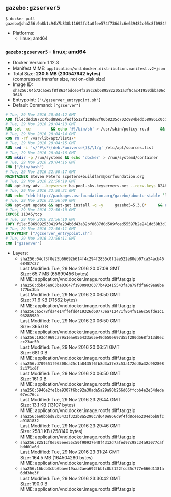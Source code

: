 ## `gazebo:gzserver5`

```console
$ docker pull gazebo@sha256:9a8b1c94b7b830b11692fd1a0fee574f736d3c6e639482c05c8f0984961bab8f
```

-	Platforms:
	-	linux; amd64

### `gazebo:gzserver5` - linux; amd64

-	Docker Version: 1.12.3
-	Manifest MIME: `application/vnd.docker.distribution.manifest.v2+json`
-	Total Size: **230.5 MB (230547942 bytes)**  
	(compressed transfer size, not on-disk size)
-	Image ID: `sha256:04b72ca5e5f8f8634bdce54f2a9cc6b6895822051a3f8cac41950dbba06c3648`
-	Entrypoint: `["\/gzserver_entrypoint.sh"]`
-	Default Command: `["gzserver"]`

```dockerfile
# Tue, 29 Nov 2016 20:04:12 GMT
ADD file:ded1872c7b5d88e55fedfb512f1c0d02f06b8235c702c984bedd589861c0cd46 in / 
# Tue, 29 Nov 2016 20:04:13 GMT
RUN set -xe 		&& echo '#!/bin/sh' > /usr/sbin/policy-rc.d 	&& echo 'exit 101' >> /usr/sbin/policy-rc.d 	&& chmod +x /usr/sbin/policy-rc.d 		&& dpkg-divert --local --rename --add /sbin/initctl 	&& cp -a /usr/sbin/policy-rc.d /sbin/initctl 	&& sed -i 's/^exit.*/exit 0/' /sbin/initctl 		&& echo 'force-unsafe-io' > /etc/dpkg/dpkg.cfg.d/docker-apt-speedup 		&& echo 'DPkg::Post-Invoke { "rm -f /var/cache/apt/archives/*.deb /var/cache/apt/archives/partial/*.deb /var/cache/apt/*.bin || true"; };' > /etc/apt/apt.conf.d/docker-clean 	&& echo 'APT::Update::Post-Invoke { "rm -f /var/cache/apt/archives/*.deb /var/cache/apt/archives/partial/*.deb /var/cache/apt/*.bin || true"; };' >> /etc/apt/apt.conf.d/docker-clean 	&& echo 'Dir::Cache::pkgcache ""; Dir::Cache::srcpkgcache "";' >> /etc/apt/apt.conf.d/docker-clean 		&& echo 'Acquire::Languages "none";' > /etc/apt/apt.conf.d/docker-no-languages 		&& echo 'Acquire::GzipIndexes "true"; Acquire::CompressionTypes::Order:: "gz";' > /etc/apt/apt.conf.d/docker-gzip-indexes 		&& echo 'Apt::AutoRemove::SuggestsImportant "false";' > /etc/apt/apt.conf.d/docker-autoremove-suggests
# Tue, 29 Nov 2016 20:04:14 GMT
RUN rm -rf /var/lib/apt/lists/*
# Tue, 29 Nov 2016 20:04:15 GMT
RUN sed -i 's/^#\s*\(deb.*universe\)$/\1/g' /etc/apt/sources.list
# Tue, 29 Nov 2016 20:04:16 GMT
RUN mkdir -p /run/systemd && echo 'docker' > /run/systemd/container
# Tue, 29 Nov 2016 20:04:16 GMT
CMD ["/bin/bash"]
# Tue, 29 Nov 2016 22:50:17 GMT
MAINTAINER Steven Peters scpeters+buildfarm@osrfoundation.org
# Tue, 29 Nov 2016 22:50:19 GMT
RUN apt-key adv --keyserver ha.pool.sks-keyservers.net --recv-keys D2486D2DD83DB69272AFE98867170598AF249743
# Tue, 29 Nov 2016 22:50:21 GMT
RUN echo "deb http://packages.osrfoundation.org/gazebo/ubuntu-stable `lsb_release -cs` main" > /etc/apt/sources.list.d/gazebo-latest.list
# Tue, 29 Nov 2016 22:56:09 GMT
RUN apt-get update && apt-get install -q -y     gazebo5=5.3.0*     && rm -rf /var/lib/apt/lists/*
# Tue, 29 Nov 2016 22:56:10 GMT
EXPOSE 11345/tcp
# Tue, 29 Nov 2016 22:56:10 GMT
COPY file:5869092530419fa234b6d43a32bf8687d0d509fced55597b2e241dd58b3d1335 in / 
# Tue, 29 Nov 2016 22:56:11 GMT
ENTRYPOINT ["/gzserver_entrypoint.sh"]
# Tue, 29 Nov 2016 22:56:11 GMT
CMD ["gzserver"]
```

-	Layers:
	-	`sha256:04cf3f0e25b66692b614f4c294f2855c0f1ae522e80eb07ca54acb46e8487c27`  
		Last Modified: Tue, 29 Nov 2016 20:07:09 GMT  
		Size: 65.7 MB (65699456 bytes)  
		MIME: application/vnd.docker.image.rootfs.diff.tar.gzip
	-	`sha256:d5b45e963ba03647f19009036377b492415543fa3a79fdfa6c9ea8bef77bc3ba`  
		Last Modified: Tue, 29 Nov 2016 20:06:50 GMT  
		Size: 71.6 KB (71562 bytes)  
		MIME: application/vnd.docker.image.rootfs.diff.tar.gzip
	-	`sha256:a5c78fda4e14ffefdd419326d60773ea712471f864f81e6c50fde1c193285989`  
		Last Modified: Tue, 29 Nov 2016 20:06:50 GMT  
		Size: 365.0 B  
		MIME: application/vnd.docker.image.rootfs.diff.tar.gzip
	-	`sha256:193d4969ca79a1eae056433a65e49d650e697d55f280d568f213d0eccc23ac50`  
		Last Modified: Tue, 29 Nov 2016 20:06:51 GMT  
		Size: 681.0 B  
		MIME: application/vnd.docker.image.rootfs.diff.tar.gzip
	-	`sha256:d709551f96308ca25c1a8435f6fb8d3a37e8c53a172dd0a32c9028082c171c6f`  
		Last Modified: Tue, 29 Nov 2016 20:06:50 GMT  
		Size: 161.0 B  
		MIME: application/vnd.docker.image.rootfs.diff.tar.gzip
	-	`sha256:5946e2fe1ba9307f6bc92a30ada5a29a90b266d66ffcbb4e2e54dede07ec76cc`  
		Last Modified: Tue, 29 Nov 2016 23:29:44 GMT  
		Size: 13.1 KB (13107 bytes)  
		MIME: application/vnd.docker.image.rootfs.diff.tar.gzip
	-	`sha256:ee0bbbd82b5433f322b8a5290c7d640e866d9f4fd8cee5204eb6b8fca9181832`  
		Last Modified: Tue, 29 Nov 2016 23:29:46 GMT  
		Size: 258.1 KB (258140 bytes)  
		MIME: application/vnd.docker.image.rootfs.diff.tar.gzip
	-	`sha256:8251cf0e565eee55c50f90937e48f4312d7afed97c98c34a93077cafbdd01a6d`  
		Last Modified: Tue, 29 Nov 2016 23:31:24 GMT  
		Size: 164.5 MB (164504280 bytes)  
		MIME: application/vnd.docker.image.rootfs.diff.tar.gzip
	-	`sha256:16bcb3cbb6baee19aaa2aea692fbbfc0b3122fcd35c777e666d1181a6dd3be3f`  
		Last Modified: Tue, 29 Nov 2016 23:30:42 GMT  
		Size: 190.0 B  
		MIME: application/vnd.docker.image.rootfs.diff.tar.gzip
